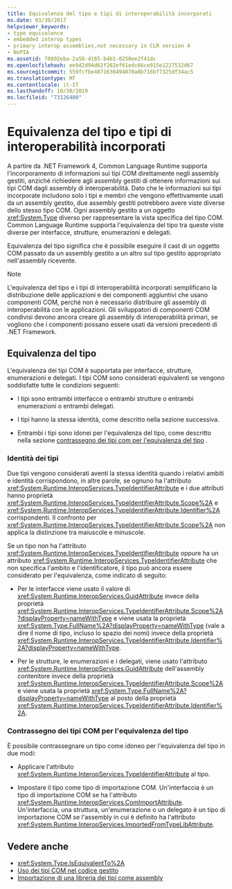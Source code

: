 ```yaml
---
title: Equivalenza del tipo e tipi di interoperabilità incorporati
ms.date: 03/30/2017
helpviewer_keywords:
- type equivalence
- embedded interop types
- primary interop assemblies,not necessary in CLR version 4
- NoPIA
ms.assetid: 78892eba-2a58-4165-b4b1-0250ee2f41dc
ms.openlocfilehash: ee9d2d94d62f262ef61edc66ce915e1227532d67
ms.sourcegitcommit: 559fcfbe4871636494870a8b716bf7325df34ac5
ms.translationtype: MT
ms.contentlocale: it-IT
ms.lasthandoff: 10/30/2019
ms.locfileid: "73126400"
---
```

# <a name="type-equivalence-and-embedded-interop-types"></a>Equivalenza del tipo e tipi di interoperabilità incorporati

A partire da .NET Framework 4, Common Language Runtime supporta l'incorporamento di informazioni sui tipi COM direttamente negli assembly gestiti, anziché richiedere agli assembly gestiti di ottenere informazioni sui tipi COM dagli assembly di interoperabilità. Dato che le informazioni sui tipi incorporate includono solo i tipi e membri che vengono effettivamente usati da un assembly gestito, due assembly gestiti potrebbero avere viste diverse dello stesso tipo COM. Ogni assembly gestito a un oggetto <xref:System.Type> diverso per rappresentare la vista specifica del tipo COM. Common Language Runtime supporta l'equivalenza del tipo tra queste viste diverse per interfacce, strutture, enumerazioni e delegati.

Equivalenza del tipo significa che è possibile eseguire il cast di un oggetto COM passato da un assembly gestito a un altro sul tipo gestito appropriato nell'assembly ricevente.

> [!NOTE]
> L'equivalenza del tipo e i tipi di interoperabilità incorporati semplificano la distribuzione delle applicazioni e dei componenti aggiuntivi che usano componenti COM, perché non è necessario distribuire gli assembly di interoperabilità con le applicazioni. Gli sviluppatori di componenti COM condivisi devono ancora creare gli assembly di interoperabilità primari, se vogliono che i componenti possano essere usati da versioni precedenti di .NET Framework.

## <a name="type-equivalence"></a>Equivalenza del tipo

 L'equivalenza dei tipi COM è supportata per interfacce, strutture, enumerazioni e delegati. I tipi COM sono considerati equivalenti se vengono soddisfatte tutte le condizioni seguenti:

- I tipi sono entrambi interfacce o entrambi strutture o entrambi enumerazioni o entrambi delegati.

- I tipi hanno la stessa identità, come descritto nella sezione successiva.

- Entrambi i tipi sono idonei per l'equivalenza del tipo, come descritto nella sezione [contrassegno dei tipi com per l'equivalenza del tipo](#marking-com-types-for-type-equivalence) .

### <a name="type-identity"></a>Identità dei tipi

Due tipi vengono considerati aventi la stessa identità quando i relativi ambiti e identità corrispondono, in altre parole, se ognuno ha l'attributo <xref:System.Runtime.InteropServices.TypeIdentifierAttribute> e i due attributi hanno proprietà <xref:System.Runtime.InteropServices.TypeIdentifierAttribute.Scope%2A> e <xref:System.Runtime.InteropServices.TypeIdentifierAttribute.Identifier%2A> corrispondenti. Il confronto per <xref:System.Runtime.InteropServices.TypeIdentifierAttribute.Scope%2A> non applica la distinzione tra maiuscole e minuscole.

Se un tipo non ha l'attributo <xref:System.Runtime.InteropServices.TypeIdentifierAttribute> oppure ha un attributo <xref:System.Runtime.InteropServices.TypeIdentifierAttribute> che non specifica l'ambito e l'identificatore, il tipo può ancora essere considerato per l'equivalenza, come indicato di seguito:

- Per le interfacce viene usato il valore di <xref:System.Runtime.InteropServices.GuidAttribute> invece della proprietà <xref:System.Runtime.InteropServices.TypeIdentifierAttribute.Scope%2A?displayProperty=nameWithType> e viene usata la proprietà <xref:System.Type.FullName%2A?displayProperty=nameWithType> (vale a dire il nome di tipo, incluso lo spazio dei nomi) invece della proprietà <xref:System.Runtime.InteropServices.TypeIdentifierAttribute.Identifier%2A?displayProperty=nameWithType>.

- Per le strutture, le enumerazioni e i delegati, viene usato l'attributo <xref:System.Runtime.InteropServices.GuidAttribute> dell'assembly contenitore invece della proprietà <xref:System.Runtime.InteropServices.TypeIdentifierAttribute.Scope%2A> e viene usata la proprietà <xref:System.Type.FullName%2A?displayProperty=nameWithType> al posto della proprietà <xref:System.Runtime.InteropServices.TypeIdentifierAttribute.Identifier%2A>.

### <a name="marking-com-types-for-type-equivalence"></a>Contrassegno dei tipi COM per l'equivalenza del tipo

 È possibile contrassegnare un tipo come idoneo per l'equivalenza del tipo in due modi:

- Applicare l'attributo <xref:System.Runtime.InteropServices.TypeIdentifierAttribute> al tipo.

- Impostare il tipo come tipo di importazione COM. Un'interfaccia è un tipo di importazione COM se ha l'attributo <xref:System.Runtime.InteropServices.ComImportAttribute>. Un'interfaccia, una struttura, un'enumerazione o un delegato è un tipo di importazione COM se l'assembly in cui è definito ha l'attributo <xref:System.Runtime.InteropServices.ImportedFromTypeLibAttribute>.

## <a name="see-also"></a>Vedere anche

- <xref:System.Type.IsEquivalentTo%2A>
- [Uso dei tipi COM nel codice gestito](https://docs.microsoft.com/previous-versions/dotnet/netframework-4.0/3y76b69k(v=vs.100))
- [Importazione di una libreria dei tipi come assembly](importing-a-type-library-as-an-assembly.md)
